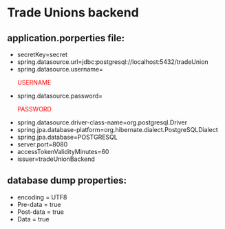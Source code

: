 # Trade Unions backend

## application.porperties file:
+ secretKey=secret
+ spring.datasource.url=jdbc:postgresql://localhost:5432/tradeUnion <br>
+ spring.datasource.username= <p style="color:red">USERNAME</p>
+ spring.datasource.password= <p style="color:red">PASSWORD</p>
+ spring.datasource.driver-class-name=org.postgresql.Driver <br>
+ spring.jpa.database-platform=org.hibernate.dialect.PostgreSQLDialect <br>
+ spring.jpa.database=POSTGRESQL <br>
+ server.port=8080 <br>
+ accessTokenValidityMinutes=60 <br>
+ issuer=tradeUnionBackend <br>

## database dump properties:
+ encoding = UTF8 <br>
+ Pre-data = true <br>
+ Post-data = true <br>
+ Data = true <br>